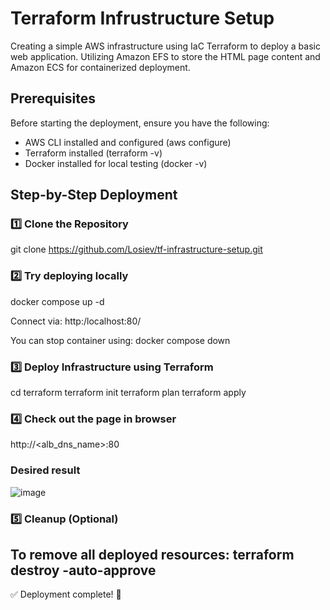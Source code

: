 # Terraform Infrustructure Setup
Creating a simple AWS infrastructure using IaC Terraform to deploy a basic web application. Utilizing Amazon EFS to store the HTML page content and Amazon ECS for containerized deployment.

## Prerequisites
Before starting the deployment, ensure you have the following:
- AWS CLI installed and configured (aws configure)
- Terraform installed (terraform -v)
- Docker installed for local testing (docker -v)

## Step-by-Step Deployment

### 1️⃣ Clone the Repository
 git clone https://github.com/Losiev/tf-infrastructure-setup.git

### 2️⃣ Try deploying locally
docker compose up -d

Connect via:
http:/localhost:80/

You can stop container using:
docker compose down

### 3️⃣ Deploy Infrastructure using Terraform
cd terraform
terraform init
terraform plan
terraform apply

### 4️⃣ Check out the page in browser
http://<alb_dns_name>:80
### Desired result
![image](https://github.com/user-attachments/assets/c58a6df1-8fbb-4ffd-ae09-ef7f3e98f061)

### 5️⃣ Cleanup (Optional)
To remove all deployed resources:
terraform destroy -auto-approve
---
✅ Deployment complete! 🚀
